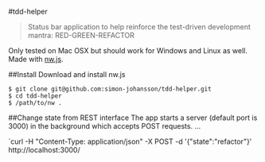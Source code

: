#tdd-helper

> Status bar application to help reinforce the test-driven development mantra: RED-GREEN-REFACTOR

Only tested on Mac OSX but should work for Windows and Linux as well. Made with [nw.js](http://nwjs.io/).

##Install
Download and install nw.js

```
$ git clone git@github.com:simon-johansson/tdd-helper.git
$ cd tdd-helper
$ /path/to/nw .
```

##Change state from REST interface
The app starts a server (default port is 3000) in the background which accepts POST requests. ...

`curl -H "Content-Type: application/json" -X POST -d '{"state":"refactor"}' http://localhost:3000/




